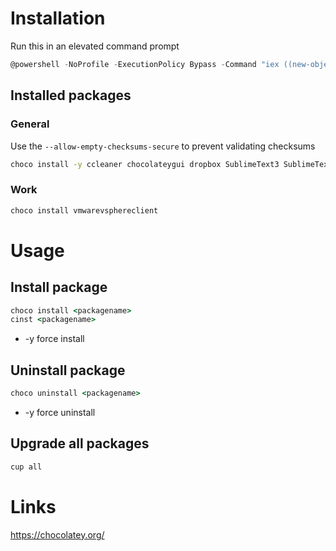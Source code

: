 # Installation

Run this in an elevated command prompt

```powershell
@powershell -NoProfile -ExecutionPolicy Bypass -Command "iex ((new-object net.webclient).DownloadString('https://chocolatey.org/install.ps1'))" && SET PATH=%PATH%;%ALLUSERSPROFILE%\chocolatey\bin
```

## Installed packages
### General

Use the ``--allow-empty-checksums-secure`` to prevent validating checksums

```cmd
choco install -y ccleaner chocolateygui dropbox SublimeText3 SublimeText3.PackageControl sublimetext3-contextmenu spotify javaruntime google-chrome-x64 skype python2 cygwin virtualbox virtualbox.extensionpack steam irfanview adobereader revo.uninstaller avirafreeantivirus defraggler atom synctrayzor
```

### Work
```cmd
choco install vmwarevsphereclient
```

# Usage

## Install package

```cmd
choco install <packagename>
cinst <packagename>
```
* -y force install

## Uninstall package
```cmd
choco uninstall <packagename>
```
* -y force uninstall

## Upgrade all packages

```cmd
cup all
```

# Links
https://chocolatey.org/